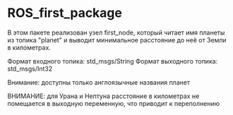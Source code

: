 # ROS_first_package
В этом пакете реализован узел first_node, 
который читает имя планеты из топика "planet"
и выводит минимальное расстояние до неё 
от Земли в километрах.

Формат входного топика: std_msgs/String
Формат выходного топика: std_msgs/Int32

Внимание: доступны только англоязычные 
названия планет 

ВНИМАНИЕ: для Урана и Нептуна расстояние
в километрах не помещается в выходную
переменную, что приводит к переполнению


